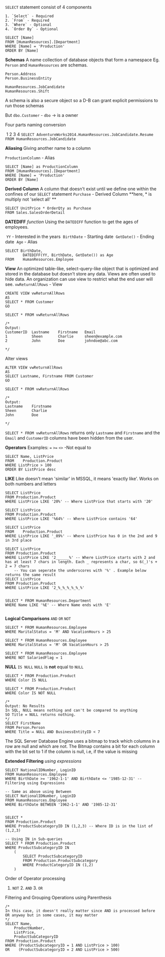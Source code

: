 `SELECT` statement consist of 4 components

	1. `Select` - Required
	2. `From` - Required
	3. `Where` - Optional
	4. `Order By` - Optional

```mssql
SELECT [Name]
FROM [HumanResources].[Department]
WHERE [Name] = 'Production'
ORDER BY [Name]
```



**Schemas**
	A name collection of database objects that form a namespace
Eg. `Person` and `HumanResources` are schemas.

```mssql
Person.Address
Person.BusinessEntity

HumanResources.JobCandidate
HumanResources.Shift
```

A schema is also a secure object so a D-B can grant explicit permissions to run those schemas

But `dbo.Customer` - `dbo` -> is a owner

Four parts naming conversion

​											1								2									3						4
​	`SELECT AdventureWorks2014.HumanResources.JobCandidate.Resume FROM HumanResources.JobCandidate`



**Aliasing**
	Giving another name to a column

`ProductionColumn` - Alias

```mssql
SELECT [Name] as ProductionColumn
FROM [HumanResources].[Department]
WHERE [Name] = 'Production'
ORDER BY [Name]
```



**Derived Column**
	A column that doesn't exist until we define one within the confines of our `SELECT` statement
`Purchase` - Derived Column
	**here, * is multiply not 'select all' **

```mssql
SELECT UnitPrice * OrderQty as Purchase
FROM Sales.SalesOrderDetail
```



**DATEDIFF** *function*
	Using the `DATEDIFF` function to get the ages of employees.

​	`YY` - Interested in the years
​	`BirthDate` - Starting date
​	`GetDate()` - Ending date
​	`Age` - Alias

```mssql
SELECT BirthDate,
		DATEDIFF(YY, BirthDate, GetDate()) as Age
FROM	HumanResources.Employee
```



**View**
	An optimized table-like, select-query-like object that is optimized and stored in the database but doesn't store any data.
	Views are often used to hide data. An organization can use view to restrict what the end user will see.
`vwReturnAllRows` - View

```mssql
CREATE VIEW vwReturnAllRows
AS
SELECT * FROM Customer
GO

SELECT * FROM vwReturnAllRows

/*
Output:
CustomerID	Lastname	Firstname	Email
1			Sheen       Charlie     sheen@example.com                                
2			John    	Doe         johndoe@abc.com     

*/
```

Alter views

```mssql
ALTER VIEW vwReturnAllRows
AS
SELECT Lastname, Firstname FROM Customer
GO

SELECT * FROM vwReturnAllRows

/*
Output:
Lastname	Firstname
Sheen       Charlie                             
John    	Doe         

*/
```

`SELECT * FROM vwReturnAllRows` returns only `Lastname` and `Firstname` and the `Email` and `CustomerID` columns have been hidden from the user.



**Operators**
	Examples: `=` `>=` 
		`<>` -Not equal to

```mssql
SELECT Name, ListPrice
FROM	Production.Product
WHERE ListPrice > 100
ORDER BY ListPrice desc
```

**LIKE**
	Like doesn't mean 'similar' in MSSQL, it means 'exactly like'. Works on both numbers and letters

```mssql
SELECT ListPrice
FROM Production.Product
WHERE ListPrice LIKE '20%' -- Where ListPrice that starts with '20'

SELECT ListPrice
FROM Production.Product
WHERE ListPrice LIKE '%64%' -- Where ListPrice contains '64'

SELECT ListPrice
FROM	Production.Product
WHERE ListPrice LIKE '_09%' -- Where ListPrice has 0 in the 2nd and 9 in 3rd place

SELECT ListPrice
FROM Production.Product
WHERE ListPrice LIKE '2______%' -- Where ListPrice starts with 2 and has at least 7 chars in length. Each _ represents a char, so 6(_)'s + 2 = 7 chars
	-- You can seperate the underscores with '%' . Example below returns the same result
SELECT ListPrice
FROM Production.Product
WHERE ListPrice LIKE '2_%_%_%_%_%_%'


SELECT * FROM HumanResources.Department
WHERE Name LIKE '%E' -- Where Name ends with 'E'


```



**Logical Comparisons**
	`AND` `OR` `NOT`

```mssql
SELECT * FROM HumanResources.Employee
WHERE MaritalStatus = 'M' AND VacationHours > 25

SELECT * FROM HumanResources.Employee
WHERE MaritalStatus = 'M' OR VacationHours > 25

SELECT * FROM HumanResources.Employee
WHERE NOT SalariedFlag = 1
```



**NULL**
	`IS NULL`
`NULL` is **not** equal to `NULL`

```mssql
SELECT * FROM Production.Product
WHERE Color IS NULL

SELECT * FROM Production.Product
WHERE Color IS NOT NULL

/*
Output: No Results
In SQL, NULL means nothing and can't be compared to anything
SO Title = NULL returns nothing.
*/
SELECT FirstName
FROM Person.Person
WHERE Title = NULL AND BusinessEntityID < 7
```

The SQL Server Database Engine uses a bitmap to track which columns in a row are null and which are not. The Bitmap contains a bit for each column with the bit set to 1 if the column is null, i.e, if the value is missing



**Extended Filtering** *using expressions*

```mssql
SELECT NationalIDNumber, LoginID
FROM HumanResources.Employee
WHERE BirthDate >= '1962-1-1' AND BirthDate <= '1985-12-31' -- Filtering using Expressions

-- Same as above using Between
SELECT NationalIDNumber, LoginID
FROM HumanResources.Employee
WHERE BirthDate BETWEEN '1962-1-1' AND '1985-12-31'


SELECT *
FROM Production.Product
WHERE ProductSubcategoryID IN (1,2,3) -- Where ID is in the list of (1,2,3)

-- Using IN in Sub-queries
SELECT * FROM Production.Product
WHERE ProductSubcategoryID IN
	(
		SELECT ProductSubcategoryID
		FROM Production.ProductSubcategory
		WHERE ProductCategoryID IN (1,2)
	)

```

Order of Operator processing

1. `NOT` 2. `AND` 3. `OR`

Filtering and Grouping Operations using Parenthesis

```mssql
/*
In this case, it doesn't really matter since AND is processed before OR anyway but in some cases, it may matter
*/
SELECT Name,
	ProductNumber,
	ListPrice,
	ProductSubCategoryID
FROM Production.Product
WHERE (ProductSubcategoryID = 1 AND ListPrice > 100)
OR    (ProductSubcategoryID = 2 AND ListPrice > 500)
```

